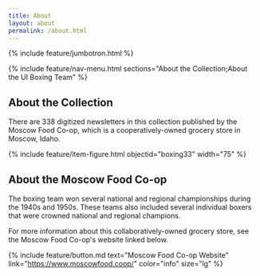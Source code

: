 ```yaml
---
title: About
layout: about
permalink: /about.html
---
```

{% include feature/jumbotron.html %} 

{% include feature/nav-menu.html sections="About the Collection;About the UI Boxing Team" %} 

## About the Collection

There are 338 digitized newsletters in this collection published by the Moscow Food Co-op, which is a cooperatively-owned grocery store in Moscow, Idaho. 

{% include feature/item-figure.html objectid="boxing33" width="75" %}

## About the Moscow Food Co-op

The boxing team won several national and regional championships during the 1940s and 1950s. These teams also included several individual boxers that were crowned national and regional champions.

For more information about this collaboratively-owned grocery store, see the Moscow Food Co-op's website linked below. 

{% include feature/button.md text="Moscow Food Co-op Website" link="https://www.moscowfood.coop/" color="info" size="lg" %}


<div class="clearfix"></div>

